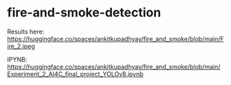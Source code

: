 # fire-and-smoke-detection
Results here:
https://huggingface.co/spaces/ankitkupadhyay/fire_and_smoke/blob/main/Fire_2.jpeg

IPYNB: https://huggingface.co/spaces/ankitkupadhyay/fire_and_smoke/blob/main/Experiment_2_AI4C_final_project_YOLOv8.ipynb
